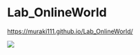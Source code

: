 # Lab_OnlineWorld
 https://muraki111.github.io/Lab_OnlineWorld/

![](https://i.imgur.com/uHBoNZc.png)
